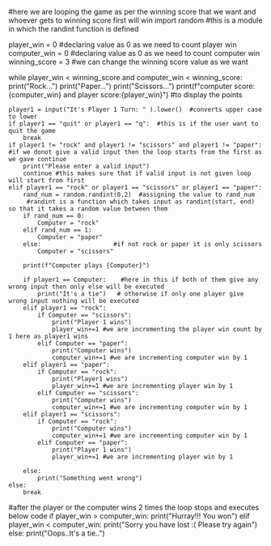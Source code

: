 #here we are looping the game as per the winning score that we want and whoever gets to winning score first will win
import random #this is a module in which the randint function is defined

player_win = 0  #declaring value as 0 as we need to count player win
computer_win = 0 #declaring value as 0 as we need to count computer win
winning_score = 3  #we can change the winning score value as we want
 
while player_win < winning_score and computer_win < winning_score:
	print("Rock...")
	print("Paper...")
	print("Scissors...")
	print(f"computer score:{computer_win} and player score:{player_win}") #to display the points

	player1 = input("It's Player 1 Turn: " ).lower()  #converts upper case to lower 
	if player1 == "quit" or player1 == "q":  #this is if the user want to quit the game
		break
	if player1 != "rock" and player1 != "scissors" and player1 != "paper": #if we donot give a valid input then the loop starts from the first as we gave continue
		print("Please enter a valid input")
		continue #this makes sure that if valid input is not given loop will start from first
	elif player1 == "rock" or player1 == "scissors" or player1 == "paper":
		rand_num = random.randint(0,2)  #assigning the value to rand_num
	     #randint is a function which takes input as randint(start, end) so that it takes a random value between them
		if rand_num == 0:
			Computer = "rock"
		elif rand_num == 1:
			Computer = "paper"
		else:                    #if not rock or paper it is only scissors
			Computer = "scissors"

		print(f"Computer plays {Computer}")

		if player1 == Computer:    #here in this if both of them give any wrong input then only else will be executed
			print("It's a tie")   # otherwise if only one player give wrong input nothing will be executed
		elif player1 == "rock":
		    if Computer == "scissors":
		    	print("Player 1 wins")
		    	player_win+=1 #we are incrementing the player win count by 1 here as player1 wins
		    elif Computer == "paper":
		    	print("Computer wins")
		    	computer_win+=1 #we are incrementing computer win by 1
		elif player1 == "paper":
		    if Computer == "rock":
		    	print("Player1 wins")
		    	player_win+=1 #we are incrementing player win by 1
		    elif Computer == "scissors":
		    	print("Computer wins")
		    	computer_win+=1 #we are incrementing computer win by 1
		elif player1 == "scissors":
			if Computer == "rock":
				print("Computer wins")
				computer_win+=1 #we are incrementing computer win by 1
			elif Computer == "paper":
				print("Player 1 wins")
				player_win+=1 #we are incrementing player win by 1
				
		else:
			print("Something went wrong")
	else:
		break
#after the player or the computer wins 2 times the loop stops and executes below code
if player_win > computer_win:
	print("Hurray!!! You won")
elif player_win < computer_win:
	print("Sorry you have lost :( Please try again")
else:
	print("Oops..It's a tie..")
    
    


 

